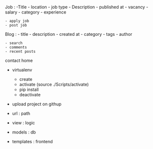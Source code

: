 Job : 
    -Title
    - location
    - job type
    - Description
    - published at
    - vacancy
    - salary
    - category
    - experience

    - apply job
    - post job


Blog :
    - title
    - description
    - created at
    - category
    - tags
    - author

    - search
    - comments
    - recent posts

contact 
home 

- virtualenv
    - create
    - activate (source ./Scripts/activate)
    - pip install
    - deactivate

- upload project on githup

- url : path
- view : logic
- models : db
- templates : frontend
